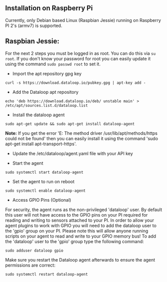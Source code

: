 ## Installation on Raspberry Pi

Currently, only Debian based Linux (Raspbian Jessie) running on Raspberry PI 2's (armv7) is supported.

## Raspbian Jessie:

For the next 2 steps you must be logged in as root. You can do this via `su root`. If you don't know your password for root you can easily update it using the command `sudo passwd root` to set it.

* Import the apt repository gpg key

```
curl -s https://download.dataloop.io/pubkey.gpg | apt-key add -
```

* Add the Dataloop apt repository

```
echo 'deb https://download.dataloop.io/deb/ unstable main' > /etc/apt/sources.list.d/dataloop.list
```

* Install the dataloop agent

```
sudo apt-get update && sudo apt-get install dataloop-agent
```

**Note:** If you get the error 'E: The method driver /usr/lib/apt/methods/https could not be found' then you can easily install it using the command 'sudo apt-get install apt-transport-https'.

* Update the /etc/dataloop/agent.yaml file with your API key

* Start the agent

```
sudo systemctl start dataloop-agent
```

* Set the agent to run on reboot

```
sudo systemctl enable dataloop-agent
```

* Access GPIO Pins (Optional)

For security, the agent runs as the non-privileged 'dataloop' user. By default this user will not have access to the GPIO pins on your PI required for reading and writing to sensors attached to your PI. In order to allow your agent plugins to work with GPIO you will need to add the dataloop user to the 'gpio' group on your PI. Please note this will allow anyone running scripts on your agent to read and write to your GPIO memory bus! To add the 'dataloop' user to the 'gpio' group type the following command:

```
sudo adduser dataloop gpio
```

Make sure you restart the Dataloop agent afterwards to ensure the agent permissions are correct:

```
sudo systemctl restart dataloop-agent
```
